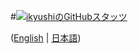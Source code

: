 #[![ikyushiのGitHubスタッツ](https://github-readme-stats.vercel.app/api?username=ikyushi&count_private=true&show_icons=true&theme=tokyonight&locale=ja&border_radius=10)](https://github.com/anuraghazra/github-readme-stats)

([English](README.md) | [日本語](README_jp.md))